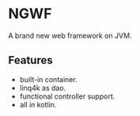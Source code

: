 # NGWF 
A brand new web framework on JVM.

## Features
* built-in container.
* linq4k as dao.
* functional controller support.
* all in kotlin.